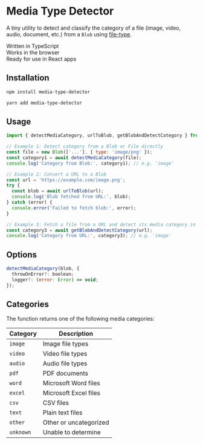 # Media Type Detector

A tiny utility to detect and classify the category of a file (image, video, audio, document, etc.) from a `Blob` using [file-type](https://github.com/sindresorhus/file-type).

Written in TypeScript  
Works in the browser  
Ready for use in React apps  

## Installation

```bash
npm install media-type-detector

yarn add media-type-detector
```

## Usage
```jsx
import { detectMediaCategory, urlToBlob, getBlobAndDetectCategory } from 'media-type-detector';

// Example 1: Detect category from a Blob or File directly
const file = new Blob(['...'], { type: 'image/png' });
const category1 = await detectMediaCategory(file);
console.log('Category from Blob:', category1); // e.g. 'image'

// Example 2: Convert a URL to a Blob
const url = 'https://example.com/image.png';
try {
  const blob = await urlToBlob(url);
  console.log('Blob fetched from URL:', blob);
} catch (error) {
  console.error('Failed to fetch blob:', error);
}

// Example 3: Fetch a file from a URL and detect its media category in one step
const category3 = await getBlobAndDetectCategory(url);
console.log('Category from URL:', category3); // e.g. 'image'

```


## Options

```jsx
detectMediaCategory(blob, {
  throwOnError?: boolean;
  logger?: (error: Error) => void;
});
```

## Categories

The function returns one of the following media categories:

| Category  | Description            |
|-----------|------------------------|
| `image`   | Image file types       |
| `video`   | Video file types       |
| `audio`   | Audio file types       |
| `pdf`     | PDF documents          |
| `word`    | Microsoft Word files   |
| `excel`   | Microsoft Excel files  |
| `csv`     | CSV files              |
| `text`    | Plain text files       |
| `other`   | Other or uncategorized |
| `unknown` | Unable to determine    |
